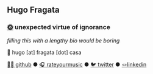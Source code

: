 ## Hugo Fragata

### [🌞](/coffee-blue) unexpected virtue of ignorance

_filling this with a lengthy bio would be boring_

📧 hugo [at] fragata [dot] casa 

[👨‍💻 github](https://github.com/hugofragata) ● [🎧 rateyourmusic](https://rateyourmusic.com/~hmmmm) ● [🐦 twitter](https://twitter.com/fragata___) ● [🪢linkedin](https://www.linkedin.com/in/hugo-fragata/)
